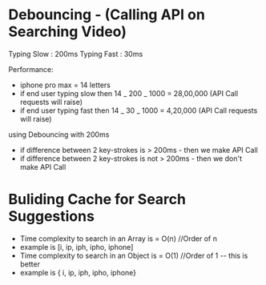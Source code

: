 # Debouncing - (Calling API on Searching Video)

Typing Slow : 200ms
Typing Fast : 30ms

Performance:

- iphone pro max = 14 letters
- if end user typing slow then 14 _ 200 _ 1000 = 28,00,000 (API Call requests will raise)
- if end user typing fast then 14 _ 30 _ 1000 = 4,20,000 (API Call requests will raise)

using Debouncing with 200ms

- if difference between 2 key-strokes is > 200ms - then we make API Call
- if difference between 2 key-strokes is not > 200ms - then we don't make API Call

# Buliding Cache for Search Suggestions

- Time complexity to search in an Array is = O(n) //Order of n
- example is [i, ip, iph, ipho, iphone]
- Time complexity to search in an Object is = O(1) //Order of 1 -- this is better
- example is { i, ip, iph, ipho, iphone}
